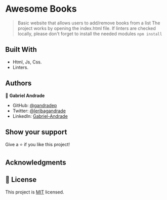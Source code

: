 # Awesome Books

> Basic website that allows users to add/remove books from a list
> The project works by opening the index.html file. If linters are checked locally, please don't forget to install the needed modules `npm install`

## Built With

- Html, Js, Css.
- Linters.

## Authors

👤 **Gabriel Andrade**

- GitHub: [@gandradep](https://github.com/gandradep)
- Twitter: [@leribagandrade](https://twitter.com/leribagandrade)
- LinkedIn: [Gabriel-Andrade](https://www.linkedin.com/in/gabriel-andrade-silla-turca/)

## Show your support

Give a ⭐️ if you like this project!

## Acknowledgments


## 📝 License

This project is [MIT](./LICENSE) licensed.
